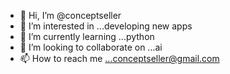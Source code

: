 - 👋 Hi, I’m @conceptseller
- 👀 I’m interested in ...developing new apps
- 🌱 I’m currently learning ...python
- 💞️ I’m looking to collaborate on ...ai
- 📫 How to reach me ...conceptseller@gmail.com

<!---
conceptseller/conceptseller is a ✨ special ✨ repository because its `README.md` (this file) appears on your GitHub profile.
You can click the Preview link to take a look at your changes.
--->
